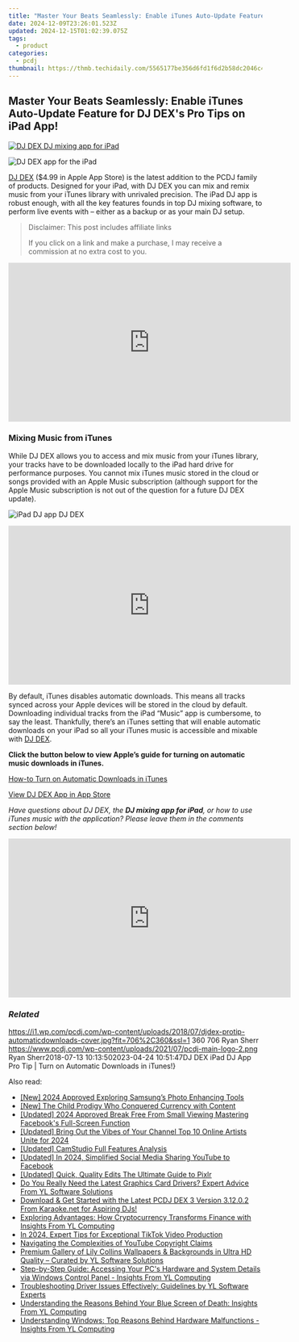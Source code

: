 ```yaml
---
title: "Master Your Beats Seamlessly: Enable iTunes Auto-Update Feature for DJ DEX's Pro Tips on iPad App!"
date: 2024-12-09T23:26:01.523Z
updated: 2024-12-15T01:02:39.075Z
tags:
  - product
categories:
  - pcdj
thumbnail: https://thmb.techidaily.com/5565177be356d6fd1f6d2b58dc2046c46dae913812fa6d796b06a5e79fd2f303.jpg
---
```


## Master Your Beats Seamlessly: Enable iTunes Auto-Update Feature for DJ DEX's Pro Tips on iPad App!

[![DJ DEX DJ mixing app for iPad](https://i1.wp.com/pcdj.com/wp-content/uploads/2018/07/djdex-protip-automaticdownloads-cover.jpg?resize=706%2C321&ssl=1)](https://i1.wp.com/pcdj.com/wp-content/uploads/2018/07/djdex-protip-automaticdownloads-cover.jpg?fit=706%2C360&ssl=1 "DJ DEX DJ mixing app for iPad")

![DJ DEX app for the iPad](https://i1.wp.com/pcdj.com/wp-content/uploads/2018/05/djdex-smll-ipad-phone.jpg?fit=300%2C275&ssl=1 "DJ DEX app for the iPad")

[DJ DEX](https://tools.techidaily.com/pcdj/products/) ($4.99 in Apple App Store) is the latest addition to the PCDJ family of products. Designed for your iPad, with DJ DEX you can mix and remix music from your iTunes library with unrivaled precision. The iPad DJ app is robust enough, with all the key features founds in top DJ mixing software, to perform live events with – either as a backup or as your main DJ setup.

>  Disclaimer: This post includes affiliate links
>
>  If you click on a link and make a purchase, I may receive a commission at no extra cost to you.
>

<!-- affiliate ads begin -->
<iframe width="560" height="315" src="https://www.youtube.com/embed/UcplMvRBulA?si=iBonbwDS1v7RAlHK" title="YouTube video player" frameborder="0" allow="accelerometer; autoplay; clipboard-write; encrypted-media; gyroscope; picture-in-picture; web-share" referrerpolicy="strict-origin-when-cross-origin" allowfullscreen></iframe>
<!-- affiliate ads end -->

### Mixing Music from iTunes

While DJ DEX allows you to access and mix music from your iTunes library, your tracks have to be downloaded locally to the iPad hard drive for performance purposes. You cannot mix iTunes music stored in the cloud or songs provided with an Apple Music subscription (although support for the Apple Music subscription is not out of the question for a future DJ DEX update).

![iPad DJ app DJ DEX](https://i1.wp.com/pcdj.com/wp-content/uploads/2018/05/djdex-ipadapp-render-browser.jpg?fit=300%2C191&ssl=1 "iPad DJ app DJ DEX")

<!-- affiliate ads begin -->
<iframe width="560" height="315" src="https://www.youtube.com/embed/vFQCEZiYA08?si=xjIu5IAy77RlHWii" title="YouTube video player" frameborder="0" allow="accelerometer; autoplay; clipboard-write; encrypted-media; gyroscope; picture-in-picture; web-share" referrerpolicy="strict-origin-when-cross-origin" allowfullscreen></iframe>
<!-- affiliate ads end -->

By default, iTunes disables automatic downloads. This means all tracks synced across your Apple devices will be stored in the cloud by default. Downloading individual tracks from the iPad “Music” app is cumbersome, to say the least. Thankfully, there’s an iTunes setting that will enable automatic downloads on your iPad so all your iTunes music is accessible and mixable with [DJ DEX](https://tools.techidaily.com/pcdj/products/).

**Click the button below to view Apple’s guide for turning on automatic music downloads in iTunes.** 

[How-to Turn on Automatic Downloads in iTunes](https://support.apple.com/en-us/ht202180)

[View DJ DEX App in App Store](https://itunes.apple.com/app/dj-dex-the-dj-mixing-app/id514748680?mt=8#)

_Have questions about DJ DEX, the **DJ mixing app for iPad**, or how to use iTunes music with the application? Please leave them in the comments section below!_

<!-- affiliate ads begin -->
<iframe width="560" height="315" src="https://www.youtube.com/embed/YfEPmG_O6F8?si=93ZTVtH_zjFRz5eh" title="YouTube video player" frameborder="0" allow="accelerometer; autoplay; clipboard-write; encrypted-media; gyroscope; picture-in-picture; web-share" referrerpolicy="strict-origin-when-cross-origin" allowfullscreen></iframe>
<!-- affiliate ads end -->

### _Related_

https://i1.wp.com/pcdj.com/wp-content/uploads/2018/07/djdex-protip-automaticdownloads-cover.jpg?fit=706%2C360&ssl=1 360 706 Ryan Sherr https://www.pcdj.com/wp-content/uploads/2021/07/pcdj-main-logo-2.png Ryan Sherr2018-07-13 10:13:502023-04-24 10:51:47DJ DEX iPad DJ App Pro Tip | Turn on Automatic Downloads in iTunes!}

<ins class="adsbygoogle"
     style="display:block"
     data-ad-format="autorelaxed"
     data-ad-client="ca-pub-7571918770474297"
     data-ad-slot="1223367746"></ins>

<ins class="adsbygoogle"
     style="display:block"
     data-ad-client="ca-pub-7571918770474297"
     data-ad-slot="8358498916"
     data-ad-format="auto"
     data-full-width-responsive="true"></ins>

<span class="atpl-alsoreadstyle">Also read:</span>
<div><ul>
<li><a href="https://fox-glue.techidaily.com/new-2024-approved-exploring-samsungs-photo-enhancing-tools/"><u>[New] 2024 Approved Exploring Samsung’s Photo Enhancing Tools</u></a></li>
<li><a href="https://youtube-docs.techidaily.com/he-child-prodigy-who-conquered-currency-with-content/"><u>[New] The Child Prodigy Who Conquered Currency with Content</u></a></li>
<li><a href="https://facebook-video-recording.techidaily.com/updated-2024-approved-break-free-from-small-viewing-mastering-facebooks-full-screen-function/"><u>[Updated] 2024 Approved Break Free From Small Viewing Mastering Facebook's Full-Screen Function</u></a></li>
<li><a href="https://youtube-sure.techidaily.com/ed-bring-out-the-vibes-of-your-channel-top-10-online-artists-unite-for-2024/"><u>[Updated] Bring Out the Vibes of Your Channel Top 10 Online Artists Unite for 2024</u></a></li>
<li><a href="https://visual-screen-recording.techidaily.com/updated-camstudio-full-features-analysis/"><u>[Updated] CamStudio Full Features Analysis</u></a></li>
<li><a href="https://facebook-clips.techidaily.com/updated-in-2024-simplified-social-media-sharing-youtube-to-facebook/"><u>[Updated] In 2024, Simplified Social Media Sharing YouTube to Facebook</u></a></li>
<li><a href="https://extra-approaches.techidaily.com/updated-quick-quality-edits-the-ultimate-guide-to-pixlr/"><u>[Updated] Quick, Quality Edits The Ultimate Guide to Pixlr</u></a></li>
<li><a href="https://win-hot.techidaily.com/do-you-really-need-the-latest-graphics-card-drivers-expert-advice-from-yl-software-solutions/"><u>Do You Really Need the Latest Graphics Card Drivers? Expert Advice From YL Software Solutions</u></a></li>
<li><a href="https://win-hot.techidaily.com/download-and-get-started-with-the-latest-pcdj-dex-3-version-31202-from-karaokenet-for-aspiring-djs/"><u>Download & Get Started with the Latest PCDJ DEX 3 Version 3.12.0.2 From Karaoke.net for Aspiring DJs!</u></a></li>
<li><a href="https://win-hot.techidaily.com/exploring-advantages-how-cryptocurrency-transforms-finance-with-insights-from-yl-computing/"><u>Exploring Advantages: How Cryptocurrency Transforms Finance with Insights From YL Computing</u></a></li>
<li><a href="https://some-techniques.techidaily.com/in-2024-expert-tips-for-exceptional-tiktok-video-production/"><u>In 2024, Expert Tips for Exceptional TikTok Video Production</u></a></li>
<li><a href="https://youtube-webster.techidaily.com/ating-the-complexities-of-youtube-copyright-claims/"><u>Navigating the Complexities of YouTube Copyright Claims</u></a></li>
<li><a href="https://win-hot.techidaily.com/premium-gallery-of-lily-collins-wallpapers-and-backgrounds-in-ultra-hd-quality-curated-by-yl-software-solutions/"><u>Premium Gallery of Lily Collins Wallpapers & Backgrounds in Ultra HD Quality – Curated by YL Software Solutions</u></a></li>
<li><a href="https://win-hot.techidaily.com/step-by-step-guide-accessing-your-pcs-hardware-and-system-details-via-windows-control-panel-insights-from-yl-computing/"><u>Step-by-Step Guide: Accessing Your PC's Hardware and System Details via Windows Control Panel - Insights From YL Computing</u></a></li>
<li><a href="https://win-hot.techidaily.com/troubleshooting-driver-issues-effectively-guidelines-by-yl-software-experts/"><u>Troubleshooting Driver Issues Effectively: Guidelines by YL Software Experts</u></a></li>
<li><a href="https://win-hot.techidaily.com/understanding-the-reasons-behind-your-blue-screen-of-death-insights-from-yl-computing/"><u>Understanding the Reasons Behind Your Blue Screen of Death: Insights From YL Computing</u></a></li>
<li><a href="https://win-hot.techidaily.com/understanding-windows-top-reasons-behind-hardware-malfunctions-insights-from-yl-computing/"><u>Understanding Windows: Top Reasons Behind Hardware Malfunctions - Insights From YL Computing</u></a></li>
</ul></div>

